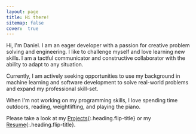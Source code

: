 ```yaml
---
layout: page
title: Hi there!
sitemap: false
cover:  true
---
```


Hi, I'm Daniel. I am an eager developer with a passion for creative problem solving and engineering. I like to challenge myself and love learning new skills. I am a tactful communicator and constructive collaborator with the ability to adapt to any situation.

Currently, I am actively seeking opportunities to use my background in machine learning and software development to solve real-world problems and expand my professional skill-set. 

When I'm not working on my programming skills, I love spending time outdoors, reading, weightlifting, and playing the piano.

Please take a look at my [Projects]{:.heading.flip-title} or my [Resume]{:.heading.flip-title}.


[projects]: docs/projects.md
[resume]: docs/resume.md

